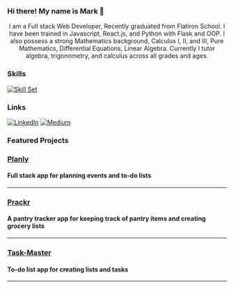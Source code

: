 

<!--
**ajineer/ajineer** is a ✨ _special_ ✨ repository because its `README.md` (this file) appears on your GitHub profile.

Here are some ideas to get you started:

- 🔭 I’m currently working on ...
- 🌱 I’m currently learning ...
- 👯 I’m looking to collaborate on ...
- 🤔 I’m looking for help with ...
- 💬 Ask me about ...
- 📫 How to reach me: ...
- 😄 Pronouns: ...
- ⚡ Fun fact: ...
-->
### Hi there! My name is Mark 👋

<p align='center'>I am a Full stack Web Developer, Recently graduated from Flatiron School. I have been trained in Javascript, React.js, and Python with Flask and OOP. I also possess a strong Mathematics background, Calculus I, II, and III, Pure Mathematics, Differential Equations, Linear Algebra. Currently I tutor algebra, trigonometry, and calculus across all grades and ages.</p>

### Skills
[![Skill Set](https://skillicons.dev/icons?i=js,react,python,html,css,flask,tailwind)](https://skillicons.dev)

### Links
[![LinkedIn](https://skillicons.dev/icons?i=linkedin)](https://www.linkedin.com/in/mark-pierce-410326100/)
[![Medium](https://miro.medium.com/v2/resize:fit:90/format:webp/1*cbyNf_R8Ld_ZzKVv07Ezag.jpeg)](https://medium.com/@ajineer)

### Featured Projects

### [Planly](https://github.com/ajineer/phase-5-project)
#### Full stack app for planning events and to-do lists
---
### [Prackr](https://github.com/ajineer/Phase-2-Project)
#### A pantry tracker app for keeping track of pantry items and creating grocery lists
---
### [Task-Master](https://github.com/ajineer/phase-1-project)
#### To-do list app for creating lists and tasks
---

